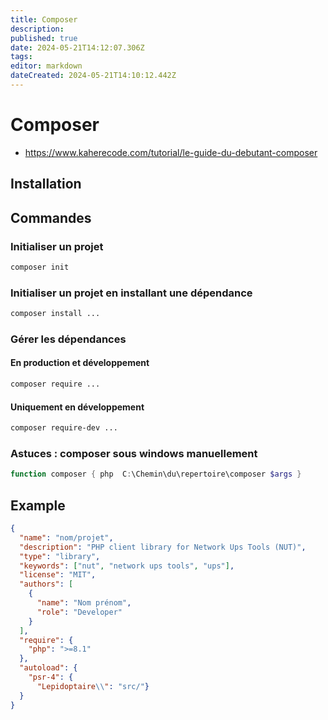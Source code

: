 ```yaml
---
title: Composer
description: 
published: true
date: 2024-05-21T14:12:07.306Z
tags: 
editor: markdown
dateCreated: 2024-05-21T14:10:12.442Z
---
```


# Composer

- <https://www.kaherecode.com/tutorial/le-guide-du-debutant-composer>

## Installation

## Commandes

### Initialiser un projet

```bash
composer init
```

### Initialiser un projet en installant une dépendance

```bash
composer install ...
```

### Gérer les dépendances

#### En production et développement

```bash
composer require ...
```

#### Uniquement en développement

```bash
composer require-dev ...
```

### Astuces : composer sous windows manuellement

```powershell
function composer { php  C:\Chemin\du\repertoire\composer $args }
```

## Example

```json
{
  "name": "nom/projet",
  "description": "PHP client library for Network Ups Tools (NUT)",
  "type": "library",
  "keywords": ["nut", "network ups tools", "ups"],
  "license": "MIT",
  "authors": [
    {
      "name": "Nom prénom",
      "role": "Developer"
    }
  ],
  "require": {
    "php": ">=8.1"
  },
  "autoload": {
    "psr-4": {
      "Lepidoptaire\\": "src/"}
  }
}
```
